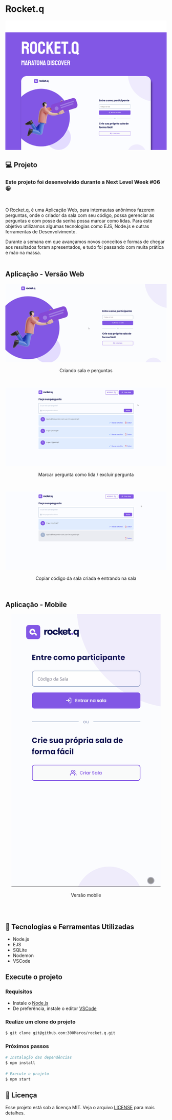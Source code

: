 # Rocket.q

<p align="center">
    <img src="./github/rocket.q.png" />
</p>

## 💻 Projeto

### Este projeto foi desenvolvido durante a Next Level Week #06 😀
<br>

O Rocket.q, é uma Aplicação Web, para internautas anônimos fazerem perguntas, onde o criador da sala com seu código, possa gerenciar as perguntas e com posse da senha possa marcar como lidas. Para este objetivo utilizamos algumas tecnologias como EJS, Node.js e outras ferramentas de Desenvolvimento. 

Durante a semana em que avançamos novos conceitos e formas de chegar aos resultados foram apresentados, e tudo foi passando com muita prática e mão na massa.
<br>
<br>

## Aplicação - Versão Web

<p align="center">
    <img src="./github/criarSalaEPerguntas.gif" />
</p>
<p align="center">
Criando sala e perguntas
</p>

<br>

<p align="center">
    <img src="./github/marcarLido-excluirPergunta.gif" />
</p>
<p align="center">
Marcar pergunta como lida / excluir pergunta
</p>

<br>

<p align="center">
    <img src="./github/copiarCodigo-entrarNaSala.gif" />
</p>
<p align="center">
Copiar código da sala criada e entrando na sala
</p>

<br>

## Aplicação - Mobile

<p align="center">
    <img src="./github/mobile.gif" />
</p>
<p align="center">
Versão mobile
</p>

<br>
<br>

## 🔨 Tecnologias e Ferramentas Utilizadas
 - Node.js
 - EJS
 - SQLite
 - Nodemon
 - VSCode

## Execute o projeto

### Requisitos
 - Instale o [Node.js](https://nodejs.org/en/download/)
 - De preferência, instale o editor [VSCode](https://code.visualstudio.com/)

### Realize um clone do projeto

```bash
$ git clone git@github.com:300Marco/rocket.q.git
```

### Próximos passos

```bash
# Instalação das dependências
$ npm install

# Execute o projeto
$ npm start
```

## 📃 Licença

Esse projeto está sob a licença MIT. Veja o arquivo [LICENSE](.github/LICENSE.md) para mais detalhes.